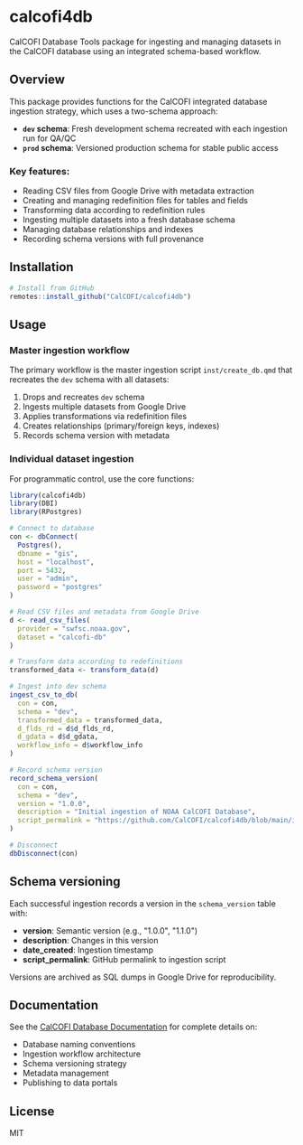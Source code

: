 # calcofi4db

CalCOFI Database Tools package for ingesting and managing datasets in the CalCOFI database using an integrated schema-based workflow.

## Overview

This package provides functions for the CalCOFI integrated database ingestion strategy, which uses a two-schema approach:

- **`dev` schema**: Fresh development schema recreated with each ingestion run for QA/QC
- **`prod` schema**: Versioned production schema for stable public access

### Key features:

- Reading CSV files from Google Drive with metadata extraction
- Creating and managing redefinition files for tables and fields
- Transforming data according to redefinition rules
- Ingesting multiple datasets into a fresh database schema
- Managing database relationships and indexes
- Recording schema versions with full provenance

## Installation

```r
# Install from GitHub
remotes::install_github("CalCOFI/calcofi4db")
```

## Usage

### Master ingestion workflow

The primary workflow is the master ingestion script `inst/create_db.qmd` that recreates the `dev` schema with all datasets:

1. Drops and recreates `dev` schema
2. Ingests multiple datasets from Google Drive
3. Applies transformations via redefinition files
4. Creates relationships (primary/foreign keys, indexes)
5. Records schema version with metadata

### Individual dataset ingestion

For programmatic control, use the core functions:

```r
library(calcofi4db)
library(DBI)
library(RPostgres)

# Connect to database
con <- dbConnect(
  Postgres(),
  dbname = "gis",
  host = "localhost",
  port = 5432,
  user = "admin",
  password = "postgres"
)

# Read CSV files and metadata from Google Drive
d <- read_csv_files(
  provider = "swfsc.noaa.gov",
  dataset = "calcofi-db"
)

# Transform data according to redefinitions
transformed_data <- transform_data(d)

# Ingest into dev schema
ingest_csv_to_db(
  con = con,
  schema = "dev",
  transformed_data = transformed_data,
  d_flds_rd = d$d_flds_rd,
  d_gdata = d$d_gdata,
  workflow_info = d$workflow_info
)

# Record schema version
record_schema_version(
  con = con,
  schema = "dev",
  version = "1.0.0",
  description = "Initial ingestion of NOAA CalCOFI Database",
  script_permalink = "https://github.com/CalCOFI/calcofi4db/blob/main/inst/create_db.qmd"
)

# Disconnect
dbDisconnect(con)
```

## Schema versioning

Each successful ingestion records a version in the `schema_version` table with:

- **version**: Semantic version (e.g., "1.0.0", "1.1.0")
- **description**: Changes in this version
- **date_created**: Ingestion timestamp
- **script_permalink**: GitHub permalink to ingestion script

Versions are archived as SQL dumps in Google Drive for reproducibility.

## Documentation

See the [CalCOFI Database Documentation](https://calcofi.io/docs/db.html) for complete details on:

- Database naming conventions
- Ingestion workflow architecture
- Schema versioning strategy
- Metadata management
- Publishing to data portals

## License

MIT
